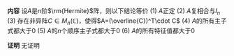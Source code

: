 **内容**
设$A$是$n$阶$\rm{Hermite}$阵，则以下结论等价
$(1)$ $A$正定
$(2)$ $A$复相合与$I_n$
$(3)$ 存在非异阵$C\in M_n(\mathbb{C})$，使得$A=(\overline{C})^T\cdot C$
$(4)$ $A$的所有主子式都大于0
$(5)$ $A$的$n$个顺序主子式都大于0
$(6)$ $A$的所有特征值都大于0

**证明**
无证明
